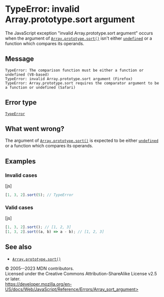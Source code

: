 TypeError: invalid Array.prototype.sort argument
================================================

 
The JavaScript exception \"invalid Array.prototype.sort argument\"
occurs when the argument of
[`Array.prototype.sort()`](../global_objects/array/sort) isn\'t either
[`undefined`](../global_objects/undefined) or a function which compares
its operands.


 
Message
-------

 
```text
TypeError: The comparison function must be either a function or undefined (V8-based)
TypeError: invalid Array.prototype.sort argument (Firefox)
TypeError: Array.prototype.sort requires the comparator argument to be a function or undefined (Safari)
```



 
Error type 
----------

 
[`TypeError`](../global_objects/typeerror)



 
What went wrong? 
----------------

 
The argument of [`Array.prototype.sort()`](../global_objects/array/sort)
is expected to be either [`undefined`](../global_objects/undefined) or a
function which compares its operands.



 
Examples
--------


 
### Invalid cases 

 
 
 
[js]


```js
[1, 3, 2].sort(5); // TypeError
```




 
### Valid cases 

 
 
 
[js]


```js
[1, 3, 2].sort(); // [1, 2, 3]
[1, 3, 2].sort((a, b) => a - b); // [1, 2, 3]
```




 
See also 
--------

 
-   [`Array.prototype.sort()`](../global_objects/array/sort)



 
© 2005--2023 MDN contributors.\
Licensed under the Creative Commons Attribution-ShareAlike License v2.5
or later.\
https://developer.mozilla.org/en-US/docs/Web/JavaScript/Reference/Errors/Array_sort_argument>

